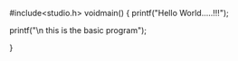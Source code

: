 #include<studio.h>
voidmain()
{
printf("Hello World.....!!!");

printf("\n this is the basic program");

}
